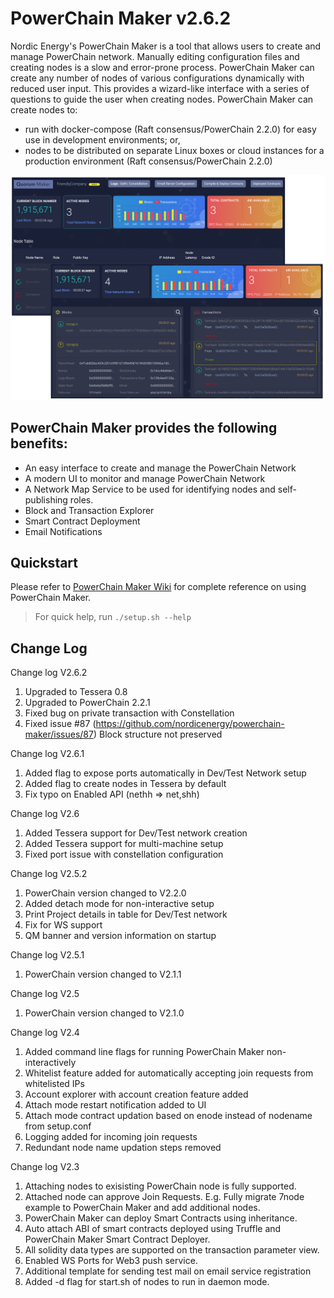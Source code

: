 # PowerChain Maker v2.6.2

Nordic Energy's PowerChain Maker is a tool that allows users to create and manage PowerChain network. Manually editing configuration files and creating nodes is a slow and error-prone process. PowerChain Maker can create any number of nodes of various configurations dynamically with reduced user input. This provides a wizard-like interface with a series of questions to guide the user when creating nodes. PowerChain Maker can create nodes to:

- run with docker-compose (Raft consensus/PowerChain 2.2.0) for easy use in development environments; or,
- nodes to be distributed on separate Linux boxes or cloud instances for a production environment (Raft consensus/PowerChain 2.2.0)

![PowerChain Maker 2](img/QM2.png)

## PowerChain Maker provides the following benefits:

- An easy interface to create and manage the PowerChain Network
- A modern UI to monitor and manage PowerChain Network
- A Network Map Service to be used for identifying nodes and self-publishing roles.  
- Block and Transaction Explorer
- Smart Contract Deployment
- Email Notifications

## Quickstart

Please refer to [PowerChain Maker Wiki](https://github.com/nordicenergy/powerchain-maker/wiki) for complete reference on using PowerChain Maker. 

> For quick help, run `./setup.sh --help` 

## Change Log

Change log V2.6.2
1. Upgraded to Tessera 0.8
1. Upgraded to PowerChain 2.2.1
1. Fixed bug on private transaction with Constellation
1. Fixed issue #87 (https://github.com/nordicenergy/powerchain-maker/issues/87) Block structure not preserved 

Change log V2.6.1
1. Added flag to expose ports automatically in Dev/Test Network setup
1. Added flag to create nodes in Tessera by default
1. Fix typo on Enabled API (nethh => net,shh)

Change log V2.6
1. Added Tessera support for Dev/Test network creation
1. Added Tessera support for multi-machine setup
1. Fixed port issue with constellation configuration

Change log V2.5.2
1. PowerChain version changed to V2.2.0
1. Added detach mode for non-interactive setup
1. Print Project details in table for Dev/Test network
1. Fix for WS support
1. QM banner and version information on startup

Change log V2.5.1
1. PowerChain version changed to V2.1.1 

Change log V2.5
1. PowerChain version changed to V2.1.0 

Change log V2.4
1. Added command line flags for running PowerChain Maker non-interactively 
2. Whitelist feature added for automatically accepting join requests from whitelisted IPs 
3. Account explorer with account creation feature added 
4. Attach mode restart notification added to UI 
5. Attach mode contract updation based on enode instead of nodename from setup.conf 
6. Logging added for incoming join requests 
7. Redundant node name updation steps removed


Change log V2.3
1. Attaching nodes to exisisting PowerChain node is fully supported.
2. Attached node can approve Join Requests. E.g. Fully migrate 7node example to PowerChain Maker and add additional nodes. 
3. PowerChain Maker can deploy Smart Contracts using inheritance.
4. Auto attach ABI of smart contracts deployed using Truffle and PowerChain Maker Smart Contract Deployer. 
5. All solidity data types are supported on the transaction parameter view. 
6. Enabled WS Ports for Web3 push service. 
7. Additional template for sending test mail on email service registration
8. Added -d flag for start.sh of nodes to run in daemon mode. 
